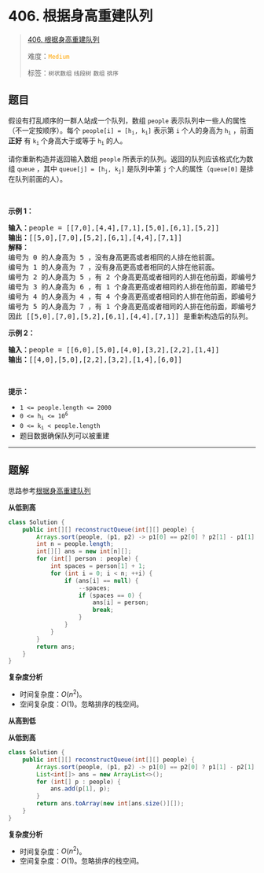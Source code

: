 # 406. 根据身高重建队列

> [406. 根据身高重建队列](https://leetcode.cn/problems/queue-reconstruction-by-height/)
>
> 难度：<font color=orange>`Medium`</font>
>
> 标签：`树状数组` `线段树` `数组` `排序`

## 题目

<p>假设有打乱顺序的一群人站成一个队列，数组 <code>people</code> 表示队列中一些人的属性（不一定按顺序）。每个 <code>people[i] = [h<sub>i</sub>, k<sub>i</sub>]</code> 表示第 <code>i</code> 个人的身高为 <code>h<sub>i</sub></code> ，前面 <strong>正好</strong> 有 <code>k<sub>i</sub></code><sub> </sub>个身高大于或等于 <code>h<sub>i</sub></code> 的人。</p>

<p>请你重新构造并返回输入数组 <code>people</code> 所表示的队列。返回的队列应该格式化为数组 <code>queue</code> ，其中 <code>queue[j] = [h<sub>j</sub>, k<sub>j</sub>]</code> 是队列中第 <code>j</code> 个人的属性（<code>queue[0]</code> 是排在队列前面的人）。</p>

<p> </p>

<ul>
</ul>

<p><strong>示例 1：</strong></p>

<pre>
<strong>输入：</strong>people = [[7,0],[4,4],[7,1],[5,0],[6,1],[5,2]]
<strong>输出：</strong>[[5,0],[7,0],[5,2],[6,1],[4,4],[7,1]]
<strong>解释：</strong>
编号为 0 的人身高为 5 ，没有身高更高或者相同的人排在他前面。
编号为 1 的人身高为 7 ，没有身高更高或者相同的人排在他前面。
编号为 2 的人身高为 5 ，有 2 个身高更高或者相同的人排在他前面，即编号为 0 和 1 的人。
编号为 3 的人身高为 6 ，有 1 个身高更高或者相同的人排在他前面，即编号为 1 的人。
编号为 4 的人身高为 4 ，有 4 个身高更高或者相同的人排在他前面，即编号为 0、1、2、3 的人。
编号为 5 的人身高为 7 ，有 1 个身高更高或者相同的人排在他前面，即编号为 1 的人。
因此 [[5,0],[7,0],[5,2],[6,1],[4,4],[7,1]] 是重新构造后的队列。
</pre>

<p><strong>示例 2：</strong></p>

<pre>
<strong>输入：</strong>people = [[6,0],[5,0],[4,0],[3,2],[2,2],[1,4]]
<strong>输出：</strong>[[4,0],[5,0],[2,2],[3,2],[1,4],[6,0]]
</pre>

<p> </p>

<p><strong>提示：</strong></p>

<ul>
	<li><code>1 <= people.length <= 2000</code></li>
	<li><code>0 <= h<sub>i</sub> <= 10<sup>6</sup></code></li>
	<li><code>0 <= k<sub>i</sub> < people.length</code></li>
	<li>题目数据确保队列可以被重建</li>
</ul>


--------------------

## 题解

思路参考[根据身高重建队列](https://leetcode.cn/problems/queue-reconstruction-by-height/solutions/486066/gen-ju-shen-gao-zhong-jian-dui-lie-by-leetcode-sol)

**从低到高**

```java
class Solution {
    public int[][] reconstructQueue(int[][] people) {
        Arrays.sort(people, (p1, p2) -> p1[0] == p2[0] ? p2[1] - p1[1] : p1[0] - p2[0]);
        int n = people.length;
        int[][] ans = new int[n][];
        for (int[] person : people) {
            int spaces = person[1] + 1;
            for (int i = 0; i < n; ++i) {
                if (ans[i] == null) {
                    --spaces;
                    if (spaces == 0) {
                        ans[i] = person;
                        break;
                    }
                }
            }
        }
        return ans;
    }
}
```

**复杂度分析**

- 时间复杂度：$O(n^2)$。
- 空间复杂度：$O(1)$。忽略排序的栈空间。

**从高到低**

**从低到高**

```java
class Solution {
    public int[][] reconstructQueue(int[][] people) {
        Arrays.sort(people, (p1, p2) -> p1[0] == p2[0] ? p1[1] - p2[1] : p2[0] - p1[0]);
        List<int[]> ans = new ArrayList<>();
        for (int[] p : people) {
            ans.add(p[1], p);
        }
        return ans.toArray(new int[ans.size()][]);
    }
}
```

**复杂度分析**

- 时间复杂度：$O(n^2)$。
- 空间复杂度：$O(1)$。忽略排序的栈空间。
